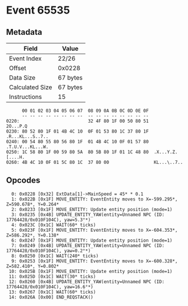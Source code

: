 # Event 65535

## Metadata

| Field           | Value    |
|-----------------|----------|
| Event Index     | 22/26    |
| Offset          | 0x0228   |
| Data Size       | 67 bytes |
| Calculated Size | 67 bytes |
| Instructions    | 15       |

```
      00 01 02 03 04 05 06 07  08 09 0A 0B 0C 0D 0E 0F
      -- -- -- -- -- -- -- --  -- -- -- -- -- -- -- --
0220:                          32 4F 80 1F 00 50 80 51          2O...P.Q
0230: 80 52 80 1F 01 4B 4C 10  0F 01 53 80 1C 37 80 1F  .R...KL...S..7..
0240: 00 54 80 55 80 56 80 1F  01 4B 4C 10 0F 01 57 80  .T.U.V...KL...W.
0250: 1C 58 80 1F 00 59 80 5A  80 5B 80 1F 01 1C 48 80  .X...Y.Z.[....H.
0260: 4B 4C 10 0F 01 5C 80 1C  37 80 00                 KL...\..7..     
```

## Opcodes

```
  0: 0x0228 [0x32] ExtData[1]->MainSpeed = 45* * 0.1
  1: 0x022B [0x1F] MOVE_ENTITY: EventEntity moves to X=-599.295*, Z=590.678*, Y=0.264*
  2: 0x0233 [0x1F] MOVE_ENTITY: Update entity position (mode=1)
  3: 0x0235 [0x4B] UPDATE_ENTITY_YAW(entity=Unnamed NPC (ID: 17764428/0x010F104C), yaw=5.3°*)
  4: 0x023C [0x1C] WAIT(60* ticks)
  5: 0x023F [0x1F] MOVE_ENTITY: EventEntity moves to X=-604.353*, Z=586.292*, Y=0.138*
  6: 0x0247 [0x1F] MOVE_ENTITY: Update entity position (mode=1)
  7: 0x0249 [0x4B] UPDATE_ENTITY_YAW(entity=Unnamed NPC (ID: 17764428/0x010F104C), yaw=0.2°*)
  8: 0x0250 [0x1C] WAIT(240* ticks)
  9: 0x0253 [0x1F] MOVE_ENTITY: EventEntity moves to X=-600.328*, Z=582.410*, Y=0.802*
 10: 0x025B [0x1F] MOVE_ENTITY: Update entity position (mode=1)
 11: 0x025D [0x1C] WAIT(30* ticks)
 12: 0x0260 [0x4B] UPDATE_ENTITY_YAW(entity=Unnamed NPC (ID: 17764428/0x010F104C), yaw=16.6°*)
 13: 0x0267 [0x1C] WAIT(60* ticks)
 14: 0x026A [0x00] END_REQSTACK()
```
